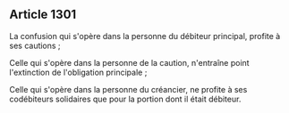 Article 1301
----
La confusion qui s'opère dans la personne du débiteur principal, profite à ses
cautions ;

Celle qui s'opère dans la personne de la caution, n'entraîne point l'extinction
de l'obligation principale ;

Celle qui s'opère dans la personne du créancier, ne profite à ses codébiteurs
solidaires que pour la portion dont il était débiteur.
